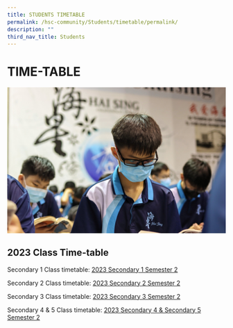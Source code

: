 ```yaml
---
title: STUDENTS TIMETABLE
permalink: /hsc-community/Students/timetable/permalink/
description: ""
third_nav_title: Students
---
```

TIME-TABLE
==========

![](/images/timetable.jpeg)

2023 Class Time-table
---------------------

Secondary 1 Class timetable: 
[2023 Secondary 1 Semester 2](/files/Time%20Table/sec%201%202023%20sem%202%20class%2023062023.pdf)

Secondary 2 Class timetable: 
[2023 Secondary 2 Semester 2](/files/Time%20Table/sec2%202023%20sem%202%20class%2023062023.pdf)


Secondary 3 Class timetable: [2023 Secondary 3 Semester 2](/files/Time%20Table/sec%203%202023%20sem%202%20class%2023062023.pdf)


Secondary 4 & 5 Class timetable: 
[2023 Secondary 4 & Secondary 5 Semester 2](/files/Time%20Table/sec4%20sec%205%202023%20sem%202%20class%2023062023.pdf)